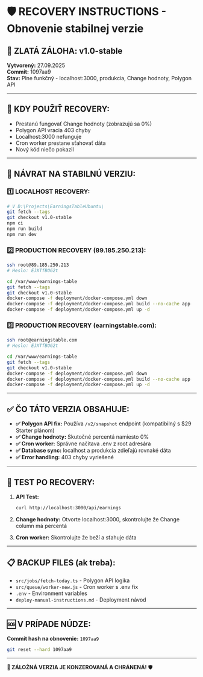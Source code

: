 # 🛡️ RECOVERY INSTRUCTIONS - Obnovenie stabilnej verzie

## 🎯 ZLATÁ ZÁLOHA: v1.0-stable

**Vytvorený:** 27.09.2025  
**Commit:** 1097aa9  
**Stav:** Plne funkčný - localhost:3000, produkcia, Change hodnoty, Polygon API

---

## 🚨 KDY POUŽIŤ RECOVERY:

- Prestanú fungovať Change hodnoty (zobrazujú sa 0%)
- Polygon API vracia 403 chyby
- Localhost:3000 nefunguje
- Cron worker prestane sťahovať dáta
- Nový kód niečo pokazil

---

## 🔄 NÁVRAT NA STABILNÚ VERZIU:

### 1️⃣ LOCALHOST RECOVERY:

```bash
# V D:\Projects\EarningsTableUbuntu\
git fetch --tags
git checkout v1.0-stable
npm ci
npm run build
npm run dev
```

### 2️⃣ PRODUCTION RECOVERY (89.185.250.213):

```bash
ssh root@89.185.250.213
# Heslo: EJXTfBOG2t

cd /var/www/earnings-table
git fetch --tags
git checkout v1.0-stable
docker-compose -f deployment/docker-compose.yml down
docker-compose -f deployment/docker-compose.yml build --no-cache app
docker-compose -f deployment/docker-compose.yml up -d
```

### 3️⃣ PRODUCTION RECOVERY (earningstable.com):

```bash
ssh root@earningstable.com
# Heslo: EJXTfBOG2t

cd /var/www/earnings-table
git fetch --tags
git checkout v1.0-stable
docker-compose -f deployment/docker-compose.yml down
docker-compose -f deployment/docker-compose.yml build --no-cache app
docker-compose -f deployment/docker-compose.yml up -d
```

---

## ✅ ČO TÁTO VERZIA OBSAHUJE:

- **✅ Polygon API fix:** Používa `/v2/snapshot` endpoint (kompatibilný s $29 Starter plánom)
- **✅ Change hodnoty:** Skutočné percentá namiesto 0%
- **✅ Cron worker:** Správne načítava .env z root adresára
- **✅ Database sync:** localhost a produkcia zdieľajú rovnaké dáta
- **✅ Error handling:** 403 chyby vyriešené

---

## 🧪 TEST PO RECOVERY:

1. **API Test:**

   ```bash
   curl http://localhost:3000/api/earnings
   ```

2. **Change hodnoty:** Otvorte localhost:3000, skontrolujte že Change column má percentá

3. **Cron worker:** Skontrolujte že beží a sťahuje dáta

---

## 📋 BACKUP FILES (ak treba):

- `src/jobs/fetch-today.ts` - Polygon API logika
- `src/queue/worker-new.js` - Cron worker s .env fix
- `.env` - Environment variables
- `deploy-manual-instructions.md` - Deployment návod

---

## 🆘 V PRÍPADE NÚDZE:

**Commit hash na obnovenie:** `1097aa9`

```bash
git reset --hard 1097aa9
```

---

**🎯 ZÁLOŽNÁ VERZIA JE KONZEROVANÁ A CHRÁNENÁ!** 🛡️

